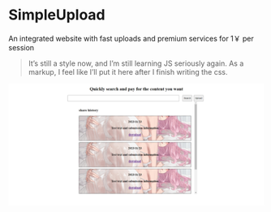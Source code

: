 # SimpleUpload
An integrated website with fast uploads and premium services for 1￥ per session

> It’s still a style now, and I’m still learning JS seriously again. As a markup, I feel like I’ll put it here after I finish writing the css.

![](./show.png)
